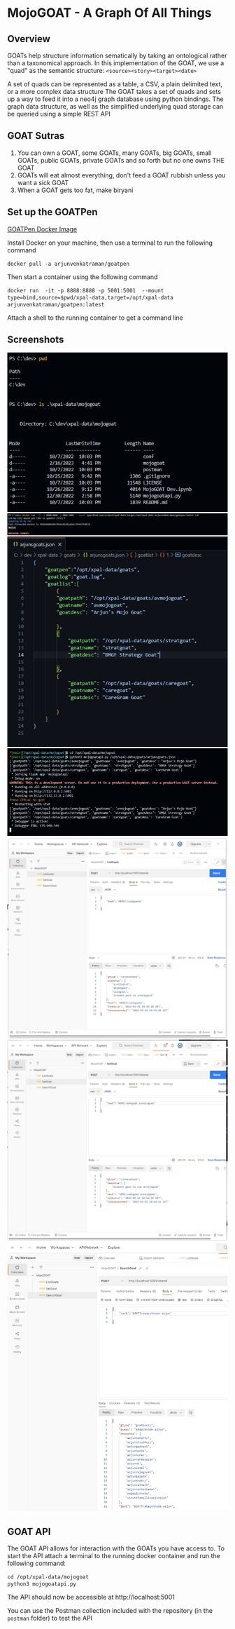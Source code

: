 # MojoGOAT - A Graph Of All Things

## Overview

GOATs help structure information sematically by taking an ontological rather than a taxonomical approach.
In this implementation of the GOAT, we use a "quad" as the semantic structure: `<source><story><target><date>`

A set of quads can be represented as a table, a CSV, a plain delimited text, or a more complex data structure
The GOAT takes a set of quads and sets up a way to feed it into a neo4j graph database using python bindings. The graph data structure, as well as the simplified underlying quad storage can be queried using a simple REST API

## GOAT Sutras

1. You can own a GOAT, some GOATs, many GOATs, big GOATs, small GOATs, public GOATs, private GOATs and so forth but no one owns THE GOAT
2. GOATs will eat almost everything, don't feed a GOAT rubbish unless you want a sick GOAT
3. When a GOAT gets too fat, make biryani

## Set up the GOATPen

[GOATPen Docker Image](https://hub.docker.com/r/arjunvenkatraman/goatpen)

Install Docker on your machine, then use a terminal to run the following command

```
docker pull -a arjunvenkatraman/goatpen
```

Then start a container using the following command

```
docker run  -it -p 8888:8888 -p 5001:5001  --mount type=bind,source=$pwd/xpal-data,target=/opt/xpal-data arjunvenkatraman/goatpen:latest
```

Attach a shell to the running container to get a command line

## Screenshots

![Image-1](images/1.jpeg)
![Image-2](images/2.jpeg)
![Image-3](images/3.jpeg)
![Image-4](images/4.jpeg)
![Image-5](images/5.jpeg)
![Image-6](images/6.jpeg)
![Image-7](images/7.jpeg)

## GOAT API

The GOAT API allows for interaction with the GOATs you have access to. To start the API attach a terminal to the running docker container and run the following command:

```
cd /opt/xpal-data/mojogoat
python3 mojogoatapi.py
```

The API should now be accessible at http://localhost:5001

You can use the Postman collection included with the repository (in the `postman` folder) to test the API
